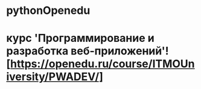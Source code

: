 # pythonOpenedu
# курс 'Программирование и разработка веб-приложений'! [https://openedu.ru/course/ITMOUniversity/PWADEV/]